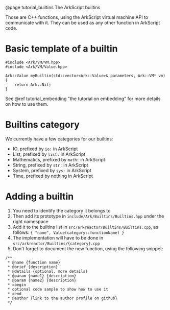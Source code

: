 @page tutorial_builtins The ArkScript builtins

Those are C++ functions, using the ArkScript virtual machine API to communicate with it. They can be used as any other function in ArkScript code.

# Basic template of a builtin

~~~~{.cpp}
#include <Ark/VM/VM.hpp>
#include <Ark/VM/Value.hpp>

Ark::Value myBuiltin(std::vector<Ark::Value>& parameters, Ark::VM* vm)
{
    return Ark::Nil;
}
~~~~

See @ref tutorial_embedding "the tutorial on embedding" for more details on how to use them.

# Builtins category

We currently have a few categories for our builtins:
* IO, prefixed by `io:` in ArkScript
* List, prefixed by `list:` in ArkScript
* Mathematics, prefixed by `math:` in ArkScript
* String, prefixed by `str:` in ArkScript
* System, prefixed by `sys:` in ArkScript
* Time, prefixed by nothing in ArkScript

# Adding a builtin

1. You need to identify the category it belongs to
2. Then add its prototype in `include/Ark/Builtins/Builtins.hpp` under the right namespace
3. Add it to the builtins list in `src/arkreactor/Builtins/Builtins.cpp`, as follows: `{ "name", Value(category::functionName) }`
4. The implementation will have to be done in `src/arkreactor/Builtins/{category}.cpp`
5. Don't forget to document the new function, using the following snippet:

~~~~{.cpp}
/**
 * @name {function name}
 * @brief {description}
 * @details {optional, more details}
 * @param {name1} {description}
 * @param {name2} {description}
 * =begin
 * optional code sample to show how to use it
 * =end
 * @author {link to the author profile on github}
 */
~~~~

